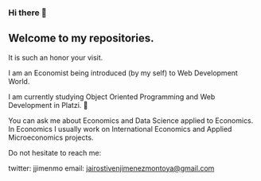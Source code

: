 ### Hi there 👋

## Welcome to my repositories.

It is such an honor your visit. 

I am an Economist being introduced (by my self) to Web Development World. 

I am currently studying Object Oriented Programming and Web Development in Platzi. :green_heart:

You can ask me about Economics and Data Science applied to Economics. In Economics I usually work on International Economics and Applied Microeconomics projects.

Do not hesitate to reach me:

twitter: jjimenmo
email: jairostivenjimenezmontoya@gmail.com

<!--
**jjimenmo/jjimenmo** is a ✨ _special_ ✨ repository because its `README.md` (this file) appears on your GitHub profile.

Here are some ideas to get you started:

- 🔭 I’m currently working on ...
- 🌱 I’m currently learning ...
- 👯 I’m looking to collaborate on ...
- 🤔 I’m looking for help with ...
- 💬 Ask me about ...
- 📫 How to reach me: ...
- 😄 Pronouns: ...
- ⚡ Fun fact: ...
-->
